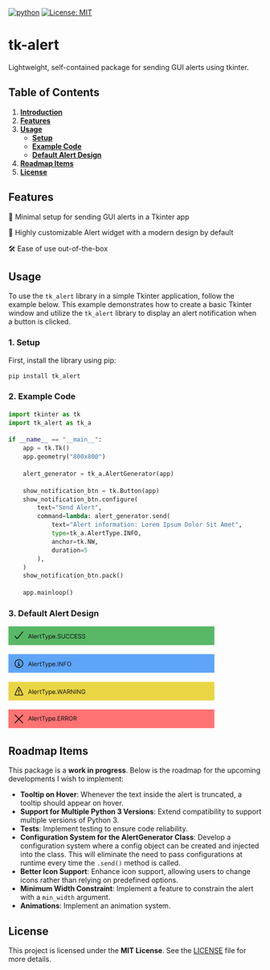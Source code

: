 [![python](https://img.shields.io/badge/Python-3.10-3776AB.svg?style=flat&logo=python&logoColor=white)](https://www.python.org)
[![License: MIT](https://img.shields.io/badge/License-MIT-yellow.svg)](https://opensource.org/licenses/MIT)
 
# tk-alert

Lightweight, self-contained package for sending GUI alerts using tkinter.

## Table of Contents

1. **[Introduction](#tk-alert)**  
2. **[Features](#features)**  
3. **[Usage](#usage)**  
   - **[Setup](#1-setup)**  
   - **[Example Code](#2-example-code)**  
   - **[Default Alert Design](#3-default-alert-design)**  
5. **[Roadmap Items](#roadmap-items)**  
6. **[License](#license)**  
  
## Features

🚀 Minimal setup for sending GUI alerts in a Tkinter app

🎨 Highly customizable Alert widget with a modern design by default

🛠️ Ease of use out-of-the-box
  
## Usage

To use the `tk_alert` library in a simple Tkinter application, follow the example below. This example demonstrates how to create a basic Tkinter window and utilize the `tk_alert` library to display an alert notification when a button is clicked.

### 1. Setup

First, install the library using pip:

```sh
pip install tk_alert
```

### 2. Example Code

```python
import tkinter as tk
import tk_alert as tk_a

if __name__ == "__main__":
    app = tk.Tk()
    app.geometry("800x800")

    alert_generator = tk_a.AlertGenerator(app)

    show_notification_btn = tk.Button(app)
    show_notification_btn.configure(
        text="Send Alert",
        command=lambda: alert_generator.send(
            text="Alert information: Lorem Ipsum Dolor Sit Amet",
            type=tk_a.AlertType.INFO,
            anchor=tk.NW,
            duration=5
        ),
    )
    show_notification_btn.pack()

    app.mainloop()
```
### 3. Default Alert Design

<img src="resources/AlertsDesign.png" width="410" height="202">

## Roadmap Items

This package is a **work in progress**. Below is the roadmap for the upcoming developments I wish to implement:

- **Tooltip on Hover**: Whenever the text inside the alert is truncated, a tooltip should appear on hover.
- **Support for Multiple Python 3 Versions**: Extend compatibility to support multiple versions of Python 3.
- **Tests**: Implement testing to ensure code reliability.
- **Configuration System for the AlertGenerator Class**: Develop a configuration system where a config object can be created and injected into the class. This will eliminate the need to pass configurations at runtime every time the `.send()` method is called.
- **Better Icon Support**: Enhance icon support, allowing users to change icons rather than relying on predefined options.
- **Minimum Width Constraint**: Implement a feature to constrain the alert with a `min_width` argument.
- **Animations**: Implement an animation system.

## License

This project is licensed under the **MIT License**. See the [LICENSE](LICENSE.txt) file for more details.
